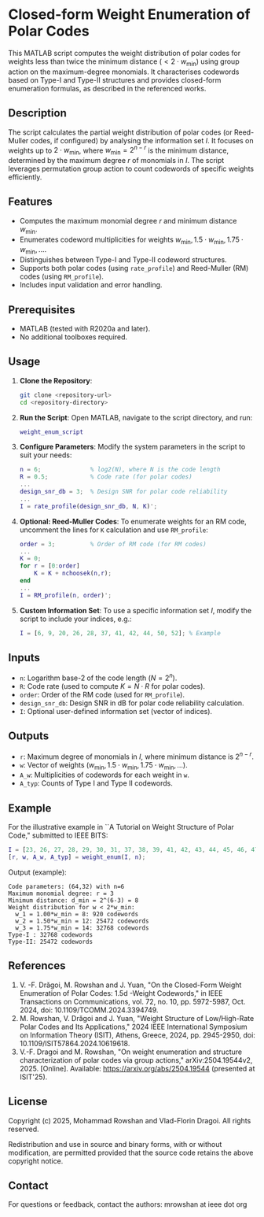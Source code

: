 # Closed-form Weight Enumeration of Polar Codes

This MATLAB script computes the weight distribution of polar codes for weights less than twice the minimum distance $(<2 \cdot w_{\min})$ using group action on the maximum-degree monomials. It characterises codewords based on Type-I and Type-II structures and provides closed-form enumeration formulas, as described in the referenced works.

## Description
The script calculates the partial weight distribution of polar codes (or Reed-Muller codes, if configured) by analysing the information set $I$. It focuses on weights up to $2 \cdot w_{\min}$, where $w_{\min} = 2^{n-r}$ is the minimum distance, determined by the maximum degree $r$ of monomials in $I$. The script leverages permutation group action to count codewords of specific weights efficiently.

## Features
- Computes the maximum monomial degree $r$ and minimum distance $w_{\text{min}}$.
- Enumerates codeword multiplicities for weights $w_{\text{min}}, 1.5 \cdot w_{\text{min}}, 1.75 \cdot w_{\text{min}}, \ldots$.
- Distinguishes between Type-I and Type-II codeword structures.
- Supports both polar codes (using `rate_profile`) and Reed-Muller (RM) codes (using `RM_profile`).
- Includes input validation and error handling.

## Prerequisites
- MATLAB (tested with R2020a and later).
- No additional toolboxes required.

## Usage
1. **Clone the Repository**:
   ```bash
   git clone <repository-url>
   cd <repository-directory>
   ```

2. **Run the Script**:
   Open MATLAB, navigate to the script directory, and run:
   ```matlab
   weight_enum_script
   ```

3. **Configure Parameters**:
   Modify the system parameters in the script to suit your needs:
   ```matlab
   n = 6;              % log2(N), where N is the code length
   R = 0.5;            % Code rate (for polar codes)
   ...
   design_snr_db = 3;  % Design SNR for polar code reliability
   ...
   I = rate_profile(design_snr_db, N, K)';
   ```
   
4. **Optional: Reed-Muller Codes**:
   To enumerate weights for an RM code, uncomment the lines for `K` calculation and use `RM_profile`:
   ```matlab
   order = 3;          % Order of RM code (for RM codes)
   ...
   K = 0;
   for r = [0:order]
       K = K + nchoosek(n,r);
   end
   ...
   I = RM_profile(n, order)';
   ```

5. **Custom Information Set**:
   To use a specific information set $I$, modify the script to include your indices, e.g.:
   ```matlab
   I = [6, 9, 20, 26, 28, 37, 41, 42, 44, 50, 52]; % Example 
   ```

## Inputs
- `n`: Logarithm base-2 of the code length $(N = 2^n)$.
- `R`: Code rate (used to compute $K = N \cdot R$ for polar codes).
- `order`: Order of the RM code (used for `RM_profile`).
- `design_snr_db`: Design SNR in dB for polar code reliability calculation.
- `I`: Optional user-defined information set (vector of indices).

## Outputs
- `r`: Maximum degree of monomials in $I$, where minimum distance is $2^{n-r}$.
- `w`: Vector of weights $( w_{\text{min}}, 1.5 \cdot w_{\text{min}}, 1.75 \cdot w_{\text{min}}, \ldots$).
- `A_w`: Multiplicities of codewords for each weight in `w`.
- `A_typ`: Counts of Type I and Type II codewords.

## Example
For the illustrative example in ``A Tutorial on Weight Structure of Polar Code," submitted to IEEE BITS:
```matlab
I = [23, 26, 27, 28, 29, 30, 31, 37, 38, 39, 41, 42, 43, 44, 45, 46, 47, 49, 50, 51, 52, 53, 54, 55, 56, 57, 58, 59, 60, 61, 62, 63];
[r, w, A_w, A_typ] = weight_enum(I, n);
```
Output (example):
```
Code parameters: (64,32) with n=6
Maximum monomial degree: r = 3
Minimum distance: d_min = 2^(6-3) = 8
Weight distribution for w < 2*w_min:
  w_1 = 1.00*w_min = 8: 920 codewords
  w_2 = 1.50*w_min = 12: 25472 codewords
  w_3 = 1.75*w_min = 14: 32768 codewords
Type-I : 32768 codewords
Type-II: 25472 codewords
```

## References
1. V. -F. Drăgoi, M. Rowshan and J. Yuan, "On the Closed-Form Weight Enumeration of Polar Codes: 1.5d -Weight Codewords," in IEEE Transactions on Communications, vol. 72, no. 10, pp. 5972-5987, Oct. 2024, doi: 10.1109/TCOMM.2024.3394749.
2. M. Rowshan, V. Drăgoi and J. Yuan, "Weight Structure of Low/High-Rate Polar Codes and Its Applications," 2024 IEEE International Symposium on Information Theory (ISIT), Athens, Greece, 2024, pp. 2945-2950, doi: 10.1109/ISIT57864.2024.10619618.
3. V.-F. Dragoi and M. Rowshan, "On weight enumeration and structure characterization of polar codes via group actions," arXiv:2504.19544v2, 2025. [Online]. Available: https://arxiv.org/abs/2504.19544 (presented at ISIT'25).

## License
Copyright (c) 2025, Mohammad Rowshan and Vlad-Florin Dragoi. All rights reserved.

Redistribution and use in source and binary forms, with or without modification, are permitted provided that the source code retains the above copyright notice.

## Contact
For questions or feedback, contact the authors: mrowshan at ieee dot org
